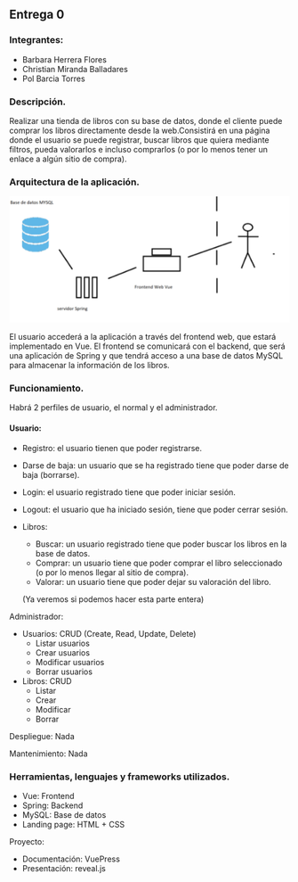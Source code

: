 ## Entrega 0

### Integrantes:

- Barbara Herrera Flores
- Christian Miranda Balladares
- Pol Barcia Torres


### Descripción.

Realizar una tienda de libros con su base de datos, donde el cliente puede comprar los libros directamente desde la web.Consistirá en una página donde el usuario se puede registrar, buscar libros que quiera mediante filtros, pueda valorarlos e incluso comprarlos (o por lo menos tener un enlace a algún sitio de compra).

### Arquitectura de la aplicación.

![Arquitectura](img/bd.png )

El usuario accederá a la aplicación a través del frontend web, que estará implementado en Vue. El frontend se comunicará con el backend, que será una aplicación de Spring y que tendrá acceso a una base de datos MySQL para almacenar la información de los libros.

### Funcionamiento.

Habrá 2 perfiles de usuario, el normal y el administrador.

#### Usuario:
- Registro: el usuario tienen que poder registrarse.
- Darse de baja: un usuario que se ha registrado tiene que poder darse de baja (borrarse).
- Login: el usuario registrado tiene que poder iniciar sesión.
- Logout: el usuario que ha iniciado sesión, tiene que poder cerrar sesión.
- Libros:
    - Buscar: un usuario registrado tiene que poder buscar los libros en la base de datos.
    - Comprar: un usuario tiene que poder comprar el libro seleccionado (o por lo menos llegar al sitio de compra).
    - Valorar: un usuario tiene que poder dejar su valoración del libro.

	(Ya veremos si podemos hacer esta parte entera)

Administrador:
- Usuarios: CRUD (Create, Read, Update, Delete)
    - Listar usuarios
    - Crear usuarios
    - Modificar usuarios
    - Borrar usuarios
- Libros: CRUD
    - Listar
    - Crear
    - Modificar
    - Borrar

Despliegue: Nada

Mantenimiento: Nada

### Herramientas, lenguajes y frameworks utilizados.
- Vue: 			Frontend
- Spring: 		Backend
- MySQL:		Base de datos
- Landing page: 	HTML + CSS

Proyecto:
- Documentación: 	VuePress
- Presentación:		reveal.js